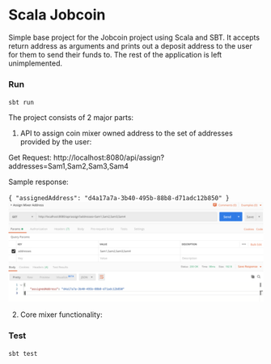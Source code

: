 # Scala Jobcoin
Simple base project for the Jobcoin project using Scala and SBT. It accepts return address as arguments and prints out a deposit address to the user for them to send their funds to. The rest of the application is left unimplemented.

### Run
`sbt run`

The project consists of 2 major parts: 
1) API to assign coin mixer owned address to the set of addresses provided by the user:

Get Request: http://localhost:8080/api/assign?addresses=Sam1,Sam2,Sam3,Sam4

Sample response: 

`{
    "assignedAddress": "d4a17a7a-3b40-495b-88b8-d71adc12b850"
}`
![Alt text](docs/AssignAddressPostman.png?raw=true "Optional Title")

2) Core mixer functionality: 


### Test
`sbt test`

